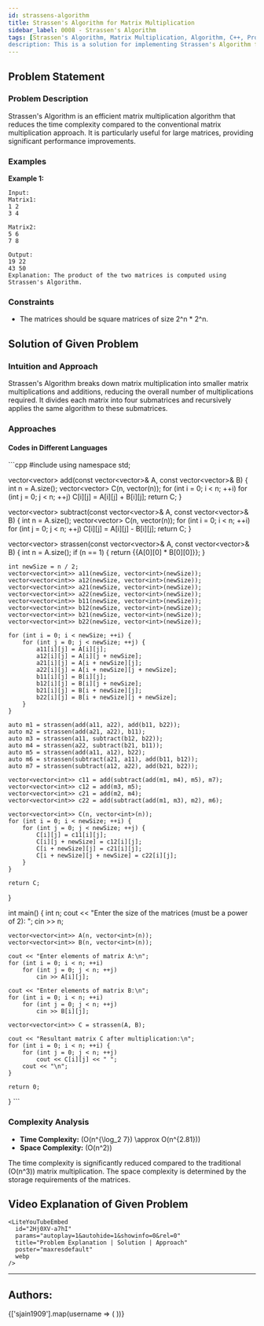 ```yaml
---
id: strassens-algorithm
title: Strassen's Algorithm for Matrix Multiplication
sidebar_label: 0008 - Strassen's Algorithm
tags: [Strassen's Algorithm, Matrix Multiplication, Algorithm, C++, Problem Solving]
description: This is a solution for implementing Strassen's Algorithm for efficient matrix multiplication.
---
```


## Problem Statement 

### Problem Description

Strassen's Algorithm is an efficient matrix multiplication algorithm that reduces the time complexity compared to the conventional matrix multiplication approach. It is particularly useful for large matrices, providing significant performance improvements.

### Examples

**Example 1:**

```plaintext
Input: 
Matrix1: 
1 2
3 4

Matrix2:
5 6
7 8

Output: 
19 22
43 50
Explanation: The product of the two matrices is computed using Strassen's Algorithm.

```

### Constraints

- The matrices should be square matrices of size 2^n * 2^n.

## Solution of Given Problem

### Intuition and Approach

Strassen's Algorithm breaks down matrix multiplication into smaller matrix multiplications and additions, reducing the overall number of multiplications required. It divides each matrix into four submatrices and recursively applies the same algorithm to these submatrices.

### Approaches

#### Codes in Different Languages

<Tabs>
  <TabItem value="cpp" label="C++">
  <SolutionAuthor name="sjain1909"/>
   ```cpp
    #include <bits/stdc++.h>
    using namespace std;

vector<vector<int>> add(const vector<vector<int>>& A, const vector<vector<int>>& B) {
    int n = A.size();
    vector<vector<int>> C(n, vector<int>(n));
    for (int i = 0; i < n; ++i)
        for (int j = 0; j < n; ++j)
            C[i][j] = A[i][j] + B[i][j];
    return C;
}

vector<vector<int>> subtract(const vector<vector<int>>& A, const vector<vector<int>>& B) {
    int n = A.size();
    vector<vector<int>> C(n, vector<int>(n));
    for (int i = 0; i < n; ++i)
        for (int j = 0; j < n; ++j)
            C[i][j] = A[i][j] - B[i][j];
    return C;
}

vector<vector<int>> strassen(const vector<vector<int>>& A, const vector<vector<int>>& B) {
    int n = A.size();
    if (n == 1) {
        return {{A[0][0] * B[0][0]}};
    }

    int newSize = n / 2;
    vector<vector<int>> a11(newSize, vector<int>(newSize));
    vector<vector<int>> a12(newSize, vector<int>(newSize));
    vector<vector<int>> a21(newSize, vector<int>(newSize));
    vector<vector<int>> a22(newSize, vector<int>(newSize));
    vector<vector<int>> b11(newSize, vector<int>(newSize));
    vector<vector<int>> b12(newSize, vector<int>(newSize));
    vector<vector<int>> b21(newSize, vector<int>(newSize));
    vector<vector<int>> b22(newSize, vector<int>(newSize));

    for (int i = 0; i < newSize; ++i) {
        for (int j = 0; j < newSize; ++j) {
            a11[i][j] = A[i][j];
            a12[i][j] = A[i][j + newSize];
            a21[i][j] = A[i + newSize][j];
            a22[i][j] = A[i + newSize][j + newSize];
            b11[i][j] = B[i][j];
            b12[i][j] = B[i][j + newSize];
            b21[i][j] = B[i + newSize][j];
            b22[i][j] = B[i + newSize][j + newSize];
        }
    }

    auto m1 = strassen(add(a11, a22), add(b11, b22));
    auto m2 = strassen(add(a21, a22), b11);
    auto m3 = strassen(a11, subtract(b12, b22));
    auto m4 = strassen(a22, subtract(b21, b11));
    auto m5 = strassen(add(a11, a12), b22);
    auto m6 = strassen(subtract(a21, a11), add(b11, b12));
    auto m7 = strassen(subtract(a12, a22), add(b21, b22));

    vector<vector<int>> c11 = add(subtract(add(m1, m4), m5), m7);
    vector<vector<int>> c12 = add(m3, m5);
    vector<vector<int>> c21 = add(m2, m4);
    vector<vector<int>> c22 = add(subtract(add(m1, m3), m2), m6);

    vector<vector<int>> C(n, vector<int>(n));
    for (int i = 0; i < newSize; ++i) {
        for (int j = 0; j < newSize; ++j) {
            C[i][j] = c11[i][j];
            C[i][j + newSize] = c12[i][j];
            C[i + newSize][j] = c21[i][j];
            C[i + newSize][j + newSize] = c22[i][j];
        }
    }

    return C;
}

int main() {
    int n;
    cout << "Enter the size of the matrices (must be a power of 2): ";
    cin >> n;

    vector<vector<int>> A(n, vector<int>(n));
    vector<vector<int>> B(n, vector<int>(n));

    cout << "Enter elements of matrix A:\n";
    for (int i = 0; i < n; ++i)
        for (int j = 0; j < n; ++j)
            cin >> A[i][j];

    cout << "Enter elements of matrix B:\n";
    for (int i = 0; i < n; ++i)
        for (int j = 0; j < n; ++j)
            cin >> B[i][j];

    vector<vector<int>> C = strassen(A, B);

    cout << "Resultant matrix C after multiplication:\n";
    for (int i = 0; i < n; ++i) {
        for (int j = 0; j < n; ++j)
            cout << C[i][j] << " ";
        cout << "\n";
    }

    return 0;
}
    ```
  </TabItem>  
</Tabs>

### Complexity Analysis

- **Time Complexity:** \(O(n^{\log_2 7}) \approx O(n^{2.81})\)
- **Space Complexity:** \(O(n^2)\)

The time complexity is significantly reduced compared to the traditional \(O(n^3)\) matrix multiplication. The space complexity is determined by the storage requirements of the matrices.

## Video Explanation of Given Problem

    <LiteYouTubeEmbed
      id="2Hj0XV-a7hI"
      params="autoplay=1&autohide=1&showinfo=0&rel=0"
      title="Problem Explanation | Solution | Approach"
      poster="maxresdefault"
      webp 
    />
---

<h2>Authors:</h2>

<div style={{display: 'flex', flexWrap: 'wrap', justifyContent: 'space-between', gap: '10px'}}>
{['sjain1909'].map(username => (
 <Author key={username} username={username} />
))}
</div>
